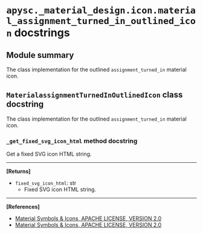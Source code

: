 # `apysc._material_design.icon.material_assignment_turned_in_outlined_icon` docstrings

## Module summary

The class implementation for the outlined `assignment_turned_in` material icon.

## `MaterialassignmentTurnedInOutlinedIcon` class docstring

The class implementation for the outlined `assignment_turned_in` material icon.

### `_get_fixed_svg_icon_html` method docstring

Get a fixed SVG icon HTML string.<hr>

**[Returns]**

- `fixed_svg_icon_html`: str
  - Fixed SVG icon HTML string.

<hr>

**[References]**

- [Material Symbols & Icons, APACHE LICENSE, VERSION 2.0](https://fonts.google.com/icons?icon.size=24&icon.color=%23e8eaed)
- [Material Symbols & Icons, APACHE LICENSE, VERSION 2.0](https://www.apache.org/licenses/LICENSE-2.0.html)